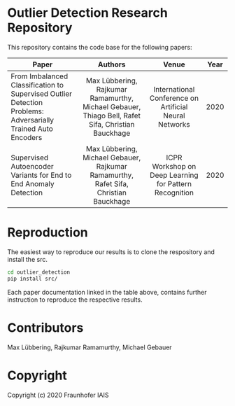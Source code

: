 # Outlier Detection Research Repository

This repository contains the code base for the following papers:

|  Paper | Authors  |  Venue  | Year     |
|--------|:--------:|:-------:|:---:|
| From Imbalanced Classification to Supervised Outlier Detection Problems: Adversarially Trained Auto Encoders | Max Lübbering, Rajkumar Ramamurthy, Michael Gebauer, Thiago Bell, Rafet Sifa, Christian Bauckhage | International Conference on Artificial Neural Networks | 2020 | 
| Supervised Autoencoder Variants for End to End Anomaly Detection | Max Lübbering, Michael Gebauer, Rajkumar Ramamurthy, Rafet Sifa, Christian Bauckhage | ICPR Workshop on Deep Learning for Pattern Recognition | 2020 | 


# Reproduction

The easiest way to reproduce our results is to clone the respository and install the src.

```sh
cd outlier_detection
pip install src/
```

Each paper documentation linked in the table above, contains further instruction to reproduce the respective results. 

# Contributors

Max Lübbering, Rajkumar Ramamurthy, Michael Gebauer

# Copyright

Copyright (c) 2020 Fraunhofer IAIS

